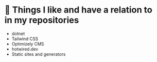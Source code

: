 # 👋 Things I like and have a relation to in my repositories

- dotnet
- Tailwind CSS
- Optimizely CMS
- hotwired.dev
- Static sites and generators
